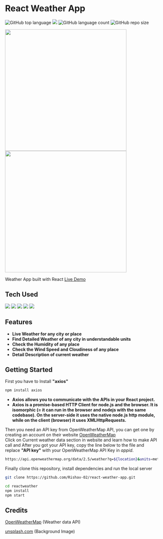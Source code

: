 # React Weather App

<img alt="GitHub top language" src="https://img.shields.io/github/languages/top/Rishav-02/react-weather-app?color=yellow&label=JavaScript"> <img src="https://img.shields.io/badge/Netlify-success-blue"> ![GitHub language count](https://img.shields.io/github/languages/count/Rishav-02/react-weather-app) <img alt="GitHub repo size" src="https://img.shields.io/github/repo-size/Rishav-02/react-weather-app?color=gree">

<!-- Images -->
<img src="https://user-images.githubusercontent.com/100300441/209625526-35b4074c-011d-446e-844b-739613d43dfc.png" width="400"> <img src="https://user-images.githubusercontent.com/100300441/209625593-366f9c9e-2fac-4a3e-9874-9195b5c290bd.png" width="400">


Weather App built with React 
[Live Demo](https://net-reactweather.netlify.app/)

## Tech Used

<img src="https://img.shields.io/badge/React-Library-blue"> <img src="https://img.shields.io/badge/JavaScript-Language-yellow"> <img src="https://img.shields.io/badge/HTML5-Language-orange"> <img src="https://img.shields.io/badge/CSS3-Style-blue"> <img src="https://img.shields.io/badge/API-Weather-green">

## Features

- **Live Weather for any city or place**
- **Find Detailed Weather of any city in understandable units**
- **Check the Humidity of any place**
- **Check the Wind Speed and Cloudiness of any place**
- **Detail Description of current weather**
## Getting Started

First you have to Install **"axios"**<br>

```bash
npm install axios
```
- **Axios allows you to communicate with the APIs in your React project.**
- **Axios is a promise-based HTTP Client for node.js and the browser. It is isomorphic (= it can run in the browser and nodejs with the same codebase). On the server-side it uses the native node.js http module, while on the client (browser) it uses XMLHttpRequests.**

Then you need an API key from OpenWeatherMap API, you can get one by creating an account on their website [OpenWeatherMap](https://openweathermap.org/) <br>
Click on Current weather data section in website and learn how to make API call and After you got your API key, copy the line below to the file and replace **"API key"** with your OpenWeatherMap API Key in *appid*.

```bash
https://api.openweathermap.org/data/2.5/weather?q=${location}&units=metric&appid={API key}
```

Finally clone this repository, install dependencies and run the local server

```bash
git clone https://github.com/Rishav-02/react-weather-app.git
```

```bash
cd reactweather
npm install
npm start
```

## Credits

[OpenWeatherMap](https://openweathermap.org/ 'OpenWeatherMap') (Weather data API)


[unsplash.com](https://unsplash.com/ 'unsplash.com') (Background Image)
